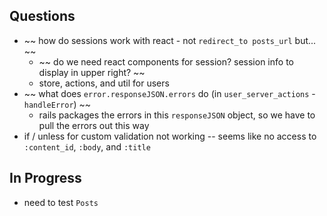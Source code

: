 ## Questions

- ~~ how do sessions work with react - not `redirect_to posts_url` but... ~~
  - ~~ do we need react components for session? session info to display in upper right? ~~
  - store, actions, and util for users
- ~~ what does `error.responseJSON.errors` do (in `user_server_actions` - `handleError`) ~~
  - rails packages the errors in this `responseJSON` object, so we have to pull the errors out this way
- if / unless for custom validation not working -- seems like no access to `:content_id`, `:body`, and `:title`


## In Progress

- need to test `Posts`
